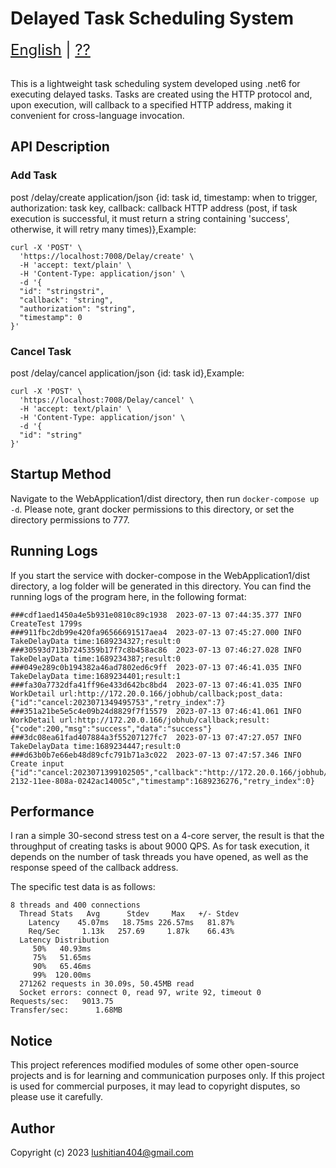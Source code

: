 # Delayed Task Scheduling System

<div style="font-size: 1.5rem;">
  <a href="./README.md">English</a> |
  <a href="./README_ZH.md">??</a>
</div>
</br>

This is a lightweight task scheduling system developed using .net6 for executing delayed tasks. Tasks are created using the HTTP protocol and, upon execution, will callback to a specified HTTP address, making it convenient for cross-language invocation.
## API Description

### Add Task
post /delay/create application/json {id: task id, timestamp: when to trigger, authorization: task key, callback: callback HTTP address (post, if task execution is successful, it must return a string containing 'success', otherwise, it will retry many times)},Example:
```
curl -X 'POST' \
  'https://localhost:7008/Delay/create' \
  -H 'accept: text/plain' \
  -H 'Content-Type: application/json' \
  -d '{
  "id": "stringstri",
  "callback": "string",
  "authorization": "string",
  "timestamp": 0
}'
```

### Cancel Task
post /delay/cancel application/json {id: task id},Example:
```
curl -X 'POST' \
  'https://localhost:7008/Delay/cancel' \
  -H 'accept: text/plain' \
  -H 'Content-Type: application/json' \
  -d '{
  "id": "string"
}'
```
## Startup Method 

Navigate to the WebApplication1/dist directory, then run `docker-compose up -d`. Please note, grant docker permissions to this directory, or set the directory permissions to 777.

## Running Logs

If you start the service with docker-compose in the WebApplication1/dist directory, a log folder will be generated in this directory. You can find the running logs of the program here, in the following format:

```
###cdf1aed1450a4e5b931e0810c89c1938  2023-07-13 07:44:35.377 INFO CreateTest 1799s
###911fbc2db99e420fa96566691517aea4  2023-07-13 07:45:27.000 INFO TakeDelayData time:1689234327;result:0
###30593d713b7245359b17f7c8b458ac86  2023-07-13 07:46:27.028 INFO TakeDelayData time:1689234387;result:0
###049e289c0b194382a46ad7802ed6c9ff  2023-07-13 07:46:41.035 INFO TakeDelayData time:1689234401;result:1
###fa30a7732dfa41ff96e433d642bc8bd4  2023-07-13 07:46:41.035 INFO WorkDetail url:http://172.20.0.166/jobhub/callback;post_data:{"id":"cancel:2023071349495753","retry_index":7}
###351a21be5e5c4e09b24d8829f7f15579  2023-07-13 07:46:41.061 INFO WorkDetail url:http://172.20.0.166/jobhub/callback;result:{"code":200,"msg":"success","data":"success"}
###3dc08ea61fad407884a3f55207127fc7  2023-07-13 07:47:27.057 INFO TakeDelayData time:1689234447;result:0
###d63b0b7e66eb48d89cfc791b71a3c022  2023-07-13 07:47:57.346 INFO Create input {"id":"cancel:2023071399102505","callback":"http://172.20.0.166/jobhub/callback","authorization":"4cfbad35-2132-11ee-808a-0242ac14005c","timestamp":1689236276,"retry_index":0}
```

## Performance

I ran a simple 30-second stress test on a 4-core server, the result is that the throughput of creating tasks is about 9000 QPS. As for task execution, it depends on the number of task threads you have opened, as well as the response speed of the callback address.

The specific test data is as follows:

```
8 threads and 400 connections
  Thread Stats   Avg      Stdev     Max   +/- Stdev
    Latency    45.07ms   18.75ms 226.57ms   81.87%
    Req/Sec     1.13k   257.69     1.87k    66.43%
  Latency Distribution
     50%   40.93ms
     75%   51.65ms
     90%   65.46ms
     99%  120.00ms
  271262 requests in 30.09s, 50.45MB read
  Socket errors: connect 0, read 97, write 92, timeout 0
Requests/sec:   9013.75
Transfer/sec:      1.68MB
```

## Notice

This project references modified modules of some other open-source projects and is for learning and communication purposes only. If this project is used for commercial purposes, it may lead to copyright disputes, so please use it carefully.

## Author

Copyright (c) 2023 lushitian404@gmail.com
